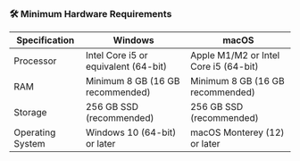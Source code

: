 ### 🛠 Minimum Hardware Requirements

| Specification     | Windows                                 | macOS                                      |
|-------------------|------------------------------------------|---------------------------------------------|
| Processor         | Intel Core i5 or equivalent (64-bit)     | Apple M1/M2 or Intel Core i5 (64-bit)       |
| RAM               | Minimum 8 GB (16 GB recommended)         | Minimum 8 GB (16 GB recommended)            |
| Storage           | 256 GB SSD (recommended)                 | 256 GB SSD (recommended)                    |
| Operating System  | Windows 10 (64-bit) or later             | macOS Monterey (12) or later                |
